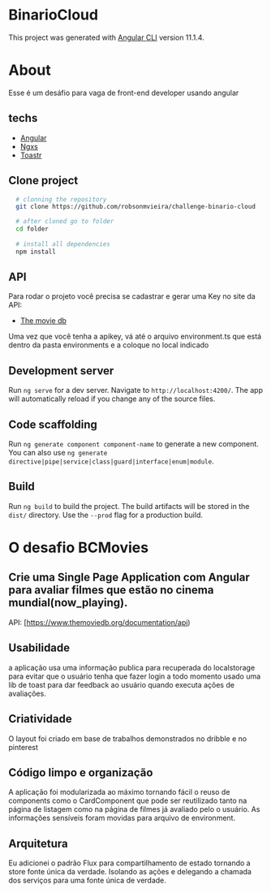 # BinarioCloud

This project was generated with [Angular CLI](https://github.com/angular/angular-cli) version 11.1.4.


# About
 Esse é um desáfio para vaga de front-end developer usando angular


## techs
- [Angular](https://angular.io/)
- [Ngxs](https://www.ngxs.io/)
- [Toastr](https://github.com/scttcper/ngx-toastr)

## Clone project

```bash
  # clonning the repository
  git clone https://github.com/robsonmvieira/challenge-binario-cloud

  # after cloned go to folder
  cd folder
  
  # install all dependencies
  npm install

```

## API
Para rodar o projeto você precisa se cadastrar e gerar uma Key no site da API:
- [The movie db](https://www.themoviedb.org/documentation/api)

Uma vez que você tenha a apikey, vá até o arquivo environment.ts que está dentro da pasta environments  e a coloque no local indicado

## Development server

Run `ng serve` for a dev server. Navigate to `http://localhost:4200/`. The app will automatically reload if you change any of the source files.

## Code scaffolding

Run `ng generate component component-name` to generate a new component. You can also use `ng generate directive|pipe|service|class|guard|interface|enum|module`.

## Build

Run `ng build` to build the project. The build artifacts will be stored in the `dist/` directory. Use the `--prod` flag for a production build.


# O desafio BCMovies
## Crie uma Single Page Application com Angular para avaliar filmes que estão no cinema mundial(now_playing).

API: [https://www.themoviedb.org/documentation/api)


## Usabilidade
a aplicação usa uma informação publica para recuperada do localstorage para evitar que o usuário tenha que fazer login a todo momento
usado uma lib de toast para dar feedback ao usuário quando executa ações de avaliações.

## Criatividade
  O layout foi criado em base de trabalhos demonstrados no dribble e no pinterest
## Código limpo e organização
A aplicação foi modularizada ao máximo tornando fácil o reuso de components como o CardComponent que pode ser reutilizado tanto na página de listagem como na página de filmes já avaliado pelo o usuário.
As informações sensíveis foram movidas para arquivo de environment.

## Arquitetura
Eu adicionei o padrão Flux para compartilhamento de estado tornando a store fonte única da verdade. Isolando as ações e delegando a chamada dos serviços para uma fonte única de verdade.

